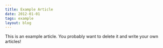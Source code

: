 ```yaml
---
title: Example Article
date: 2012-01-01
tags: example
layout: blog
---
```


This is an example article. You probably want to delete it and write your own articles!
